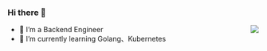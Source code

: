### Hi there 👋

<img align="right" src="https://github-readme-stats.vercel.app/api?username=lamoz-bot&show_icons=true&icon_color=CE1D2D&text_color=718096&bg_color=ffffff&hide_title=true" />

- 🔭 I’m a Backend Engineer
- 🌱 I’m currently learning Golang、Kubernetes


